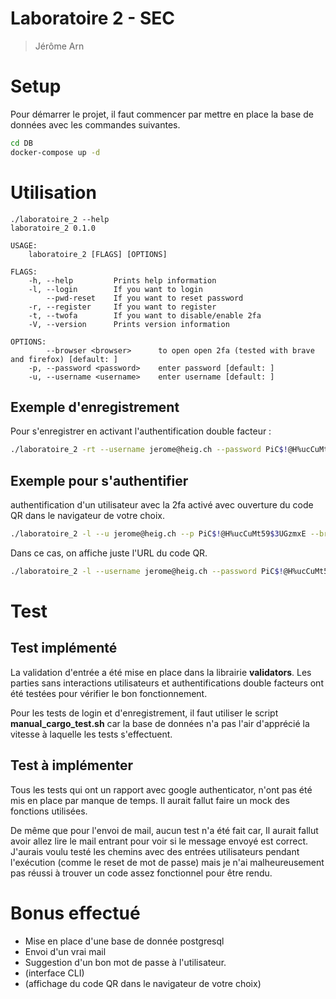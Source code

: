 # Laboratoire 2 - SEC

> Jérôme Arn

# Setup 

Pour démarrer le projet, il faut commencer par mettre en place la base de données avec les commandes suivantes.

```sh
cd DB
docker-compose up -d 
```

# Utilisation

```shell
./laboratoire_2 --help 
laboratoire_2 0.1.0

USAGE:
    laboratoire_2 [FLAGS] [OPTIONS]

FLAGS:
    -h, --help         Prints help information
    -l, --login        If you want to login
        --pwd-reset    If you want to reset password
    -r, --register     If you want to register
    -t, --twofa        If you want to disable/enable 2fa
    -V, --version      Prints version information

OPTIONS:
        --browser <browser>      to open open 2fa (tested with brave and firefox) [default: ]
    -p, --password <password>    enter password [default: ]
    -u, --username <username>    enter username [default: ]
```

## Exemple d'enregistrement

Pour s'enregistrer en activant l'authentification double facteur :

```sh
./laboratoire_2 -rt --username jerome@heig.ch --password PiC$!@H%ucCuMt59$3UGzmxE
```

## Exemple pour s'authentifier 

authentification d'un utilisateur avec la 2fa activé avec ouverture du code QR dans le navigateur de votre choix.

```sh
./laboratoire_2 -l --u jerome@heig.ch --p PiC$!@H%ucCuMt59$3UGzmxE --browser firefox
```

Dans ce cas, on affiche juste l'URL du code QR.

```sh
./laboratoire_2 -l --username jerome@heig.ch --password PiC$!@H%ucCuMt59$3UGzmxE 
```

# Test

## Test implémenté

La validation d'entrée a été mise en place dans la librairie **validators**. Les parties sans interactions utilisateurs et authentifications double facteurs ont été testées pour vérifier le bon fonctionnement. 

Pour les tests de login et d'enregistrement, il faut utiliser le script **manual_cargo_test.sh** car la base de données n'a pas l'air d'apprécié la vitesse à laquelle les tests s'effectuent.

## Test à implémenter

Tous les tests qui ont un rapport avec google authenticator, n'ont pas été mis en place par manque de temps. Il aurait fallut faire un mock des fonctions utilisées. 

De même que pour l'envoi de mail, aucun test n'a été fait car, Il aurait fallut avoir allez lire le mail entrant pour voir si le message envoyé est correct. J'aurais voulu testé les chemins avec des entrées utilisateurs pendant l'exécution (comme le reset de mot de passe) mais je n'ai malheureusement pas réussi à trouver un code assez fonctionnel pour être rendu.

# Bonus effectué

- Mise en place d'une base de donnée postgresql
- Envoi d'un vrai mail
- Suggestion d'un bon mot de passe à l'utilisateur.
- (interface CLI)
- (affichage du code QR dans le navigateur de votre choix)